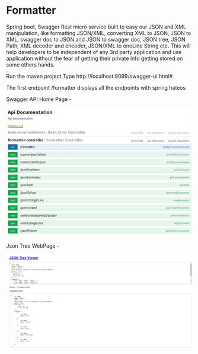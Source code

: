# Formatter

Spring boot, Swagger Rest micro service built to easy our JSON and XML manipulation, like formatting JSON/XML, 
converting XML to JSON, JSON to XML, swagger doc to JSON and JSON to swagger doc, JSON tree, JSON Path, XML decoder 
and encoder, JSON/XML to oneLine String etc. This will help developers to be independent of any 3rd party application 
and use application without the fear of getting their private info getting stored on some others hands.

Run the maven project
Type http://localhost:8099/swagger-ui.html#

The first endpoint /formatter displays all the endpoints with spring hateos

Swagger API Home Page -

![alt text](https://github.com/Hitman007IN/Formatter/blob/master/Swagger%20page%201.PNG)

Json Tree WebPage - 

![alt text](https://github.com/Hitman007IN/Formatter/blob/master/JsonTree%20WebPage.PNG)
